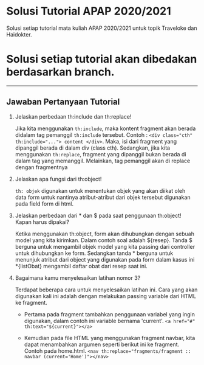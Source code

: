 # Solusi Tutorial APAP 2020/2021
Solusi setiap tutorial mata kuliah APAP 2020/2021 untuk topik Traveloke dan Haidokter.

Solusi setiap tutorial akan dibedakan berdasarkan branch.
=======
---

## Jawaban Pertanyaan Tutorial 
1. Jelaskan perbedaan th:include dan th:replace!

   Jika kita menggunakan `th:include`, maka kontent fragment akan berada didalam tag pemanggil `th:include` tersebut. Contoh : `<div class="cth" th:include="..."> content </div>`. Maka, isi dari fragment yang dipanggil berada di dalam div (class cth). Sedangkan, jika kita menggunakan `th:replace`, fragment yang dipanggil bukan berada di dalam tag yang memanggil. Melainkan, tag pemanggil akan di replace dengan fragmentnya

2. Jelaskan apa fungsi dari th:object!
   
   `th: objek` digunakan untuk menentukan objek yang akan diikat oleh data form untuk nantinya atribut-atribut dari objek tersebut digunakan pada field form di html.
   
3. Jelaskan perbedaan dari * dan $ pada saat penggunaan th:object! Kapan harus dipakai?

   Ketika menggunakan th:object, form akan dihubungkan dengan sebuah model yang kita kirimkan. Dalam contoh soal adalah ${resep}. Tanda $ berguna untuk mengambil objek model yang kita passing dari controller untuk dihubungkan ke form. Sedangkan tanda * berguna untuk menunjuk atribut dari object yang digunakan pada form dalam kasus ini *{listObat} mengambil daftar obat dari resep saat ini.

4. Bagaimana kamu menyelesaikan latihan nomor 3?

   Terdapat beberapa cara untuk menyelesaikan latihan ini. Cara yang akan digunakan kali ini adalah dengan melakukan passing variable dari HTML ke fragment.

   - Pertama pada fragment tambahkan penggunaan variabel yang ingin digunakan, dalam contoh ini variable bernama 'current'.
      `<a href="#" th:text="${current}"></a>`

   - Kemudian pada file HTML yang menggunakan fragment navbar, kita dapat menambahkan argumen seperti berikut ini ke fragment. Contoh pada home.html.
   `<nav th:replace="fragments/fragment :: navbar (current='Home')"></nav>`
